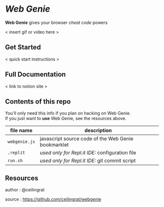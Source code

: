 # *Web Genie* 
**Web Genie** gives your browser *cheat code* powers

< insert gif or video here >

## Get Started
< quick start instructions >
  

## Full Documentation
< link to notion site >

## Contents of this repo
You'll only need this info if you plan on hacking on Web Genie.     
If you just want to **use** Web Genie, see the resources above.

| file name | description |
| - | - |
| `webgenie.js` | javascript source code of the Web Genie bookmarklet |
| `.replit` | *used only for Repl.it IDE:*  configuration file |
| `run.sh` | *used only for Repl.it IDE:*  git commit script |

## Resources
author : @ceilingrat

source : https://github.com/ceilingrat/webgenie
